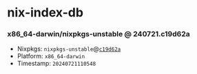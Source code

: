 # nix-index-db
### x86_64-darwin/nixpkgs-unstable @ 240721.c19d62a
- Nixpkgs: `nixpkgs-unstable`@[`c19d62a`](https://github.com/NixOS/nixpkgs/commit/c19d62ad2265b16e2199c5feb4650fe459ca1c46)
- Platform: `x86_64-darwin`
- Timestamp: `20240721110548`
